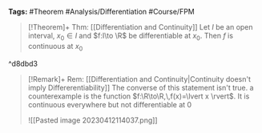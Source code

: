 **Tags:** #Theorem #Analysis/Differentiation #Course/FPM 

> [!Theorem]+ Thm: [[Differentiation and Continuity]]
> Let $I$ be an open interval, $x_{0}\in I$ and $f:I\to \R$ be differentiable at $x_{0}$. Then $f$ is continuous at $x_{0}$

^d8dbd3

> [!Remark]+ Rem: [[Differentiation and Continuity|Continuity doesn't imply Differerentiability]]
> The converse of this statement isn't true. a counterexample is the function $f:\R\to\R,\,f(x)=\lvert x \rvert$. It is continuous everywhere but not differentiable at $0$
> 
> ![[Pasted image 20230412114037.png]]